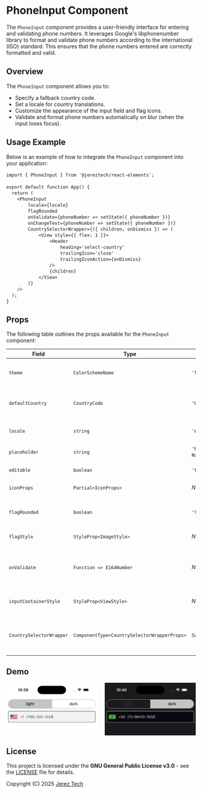# PhoneInput Component

The `PhoneInput` component provides a user-friendly interface for entering and validating phone numbers. It leverages Google's libphonenumber library to format and validate phone numbers according to the international (ISO) standard. This ensures that the phone numbers entered are correctly formatted and valid.

## Overview

The `PhoneInput` component allows you to:
- Specify a fallback country code.
- Set a locale for country translations.
- Customize the appearance of the input field and flag icons.
- Validate and format phone numbers automatically on blur (when the input loses focus).

## Usage Example

Below is an example of how to integrate the `PhoneInput` component into your application:

```tsx
import { PhoneInput } from '@jereztech/react-elements';

export default function App() {
  return (
    <PhoneInput
        locale={locale}
        flagRounded
        onValidate={phoneNumber => setState({ phoneNumber })}
        onChangeText={phoneNumber => setState({ phoneNumber })}
        CountrySelectorWrapper={({ children, onDismiss }) => (
            <View style={{ flex: 1 }}>
                <Header
                    heading='select-country'
                    trailingIcon='close'
                    trailingIconAction={onDismiss}
                />
                {children}
            </View>
        )}
    />
  );
}
```

## Props

The following table outlines the props available for the `PhoneInput` component:

| Field                 | Type                                  | Default | Description                                                                                                                  |
|-----------------------|---------------------------------------|---------|------------------------------------------------------------------------------------------------------------------------------|
| `theme`               | `ColorSchemeName`                     | `'light'`  | The user's preferred color scheme (e.g. Dark Mode).                                                                         |
| `defaultCountry`      | `CountryCode`                         | `'US'`  | The fallback CountryCode used when no country is selected.                                                                  |
| `locale`              | `string`                              | `'en-US'`  | Locale for country translations.                                                                                           |
| `placeholder`         | `string`                              | `'Phone Number'`  | Placeholder text for the TextInput.                                                                                        |
| `editable`            | `boolean`                             | `'true'`  | If false, disables the TextInput.                                                                                          |
| `iconProps`           | `Partial<IconProps>`                  | _None_  | Optional props to customize the Icon.                                                                                      |
| `flagRounded`         | `boolean`                             | `'false'`  | If true, displays the country flags in a circular shape.                                                                   |
| `flagStyle`           | `StyleProp<ImageStyle>`               | _None_  | Overrides the default style for the flag image.                                                                            |
| `onValidate`              | `Function => E164Number` | _None_  | Validates and returns the phone number in international format when loses focus. |
| `inputContainerStyle` | `StyleProp<ViewStyle>`                | _None_  | Overrides the container style for the TextInput.                                                                           |
| `CountrySelectorWrapper` | `ComponentType<CountrySelectorWrapperProps>`                | `SafeAreaView`  | An optional wrapper component to render inside the Modal for the CountrySelector.                                                                           |

## Demo

<div style="display: flex; justify-content: space-between; align-items: center;">
  <img src="../../assets/images/demo/phone-light.png" style="width: 48%;"/>
  <img src="../../assets/images/demo/phone-dark.png" style="width: 48%;"/>
</div>

## License

This project is licensed under the **GNU General Public License v3.0** - see the [LICENSE](../../../LICENSE) file for details.

Copyright (C) 2025 [Jerez Tech](https://jereztech.com)